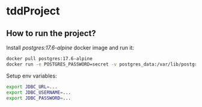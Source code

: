 # tddProject
## How to run the project?
Install <i>postgres:17.6-alpine</i> docker image and run it:
``` bash
docker pull postgres:17.6-alpine
docker run -e POSTGRES_PASSWORD=secret -v postgres_data:/var/lib/postgresql/data -d -p 5432:5432 postgres:17.6-alpine
```
Setup env variables:
``` bash
export JDBC_URL=...
export JDBC_USERNAME=...
export JDBC_PASSWORD=...
```

